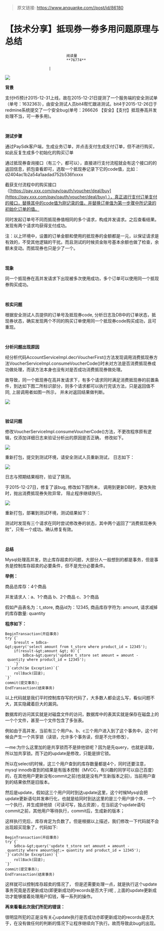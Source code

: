 > 原文链接: https://www.anquanke.com//post/id/86180 


# 【技术分享】抵现券一券多用问题原理与总结


                                阅读量   
                                **76774**
                            
                        |
                        
                                                                                    



**[![](https://p4.ssl.qhimg.com/t01e62b099a9021512e.jpg)](https://p4.ssl.qhimg.com/t01e62b099a9021512e.jpg)**

**背景**

支付H5预计2015-12-31上线，故在2015-12-21日提测了一个服务端的安全测试单（单号：1632363），由安全测试人员bit4帮忙跟进测试。bit4于2015-12-26日于redmine系统提交了一个安全bug(单号：266626 【安全】【支付】抵现券高并发处理不当，可一券多用)。

<br>

**测试步骤**

通过PaySdk客户端，生成业务订单，并点击支付生成支付订单，但不进行购买，如此反复生成多个初始化的购买订单

通过抵现券查询接口（有三个，都可以），直接进行支付流程就会有这个接口的的返回信息，抓包查看即可，选取一个抵现券记录下它的code值，比如：d2404ac1b2a54a1aadad752b536fxxxx

截获支付流程中的购买接口（[https://pay.xxx.com/pay/oauth/voucher/deal/buy](https://pay.xxx.com/pay/oauth/voucher/deal/buy) ），真正进行支付订单支付的接口，替换其中的code值为刚记录的值，并替换订单值为第一步骤中所记录的初始化订单的值。

同时发起订单号不同而抵现券值相同的多个请求，构成并发请求。之后查看结果。发现有两个请求均获得支付成功。

注：以上环境中，设置的订单金额和使用的抵现券的金额都是一元，以保证请求是有效的，不受其他逻辑的干扰。而且测试的时候资金账号基本余额也做了检查，余额未变动。而抵现券也只是少了一个。

<br>

**现象**

同一个抵现券在高并发请求下出现被多次使用成功，多个订单可以使用同一个抵现券购买成功。

<br>

**核实问题**

根据安全测试人员提供的订单号及抵现券code, 分析日志及DB中的订单状态，抵现券状态，确实发现两个不同的购买订单使用同一个抵现券code购买成功，且可重现。

<br>

**分析问题出现原因**

经分析代码AccountServiceImpl.decrVoucherFirst()方法发现调用消费抵现券方法VoucherServiceImpl.consumeVoucherCode()时未对方法是否消费抵现券成功做处理，而该方法本身也没有对是否成功消费抵现券做处理。

故导致，同一个抵现券在高并发请求下，有多个请求同时满足消费抵现券的前置条件，到达如下图二所标识部分，则多个请求都可以执行完该方法，只是返回值不同, 上层调用者如图一所示， 并未对返回结果做判断。

[![](https://p1.ssl.qhimg.com/t01ffc9372753b25ee9.png)](https://p1.ssl.qhimg.com/t01ffc9372753b25ee9.png)

<br>

**验证问题**

修改VoucherServiceImpl.consumeVoucherCode()方法，不更改程序原有逻辑，仅添加详细日志来验证分析出的原因是否正确， 修改如下。

[![](https://p5.ssl.qhimg.com/t01e4b3d1d32c383c53.png)](https://p5.ssl.qhimg.com/t01e4b3d1d32c383c53.png)

重新打包，提交到测试环境，请安全测试人员重新测试， 日志如下：

[![](https://p1.ssl.qhimg.com/t01e1f130605c14d8d2.png)](https://p1.ssl.qhimg.com/t01e1f130605c14d8d2.png)

日志与预期结果相符，验证了猜测。

于2015-12-27日，修复了该bug, 修改如下图所未， 调用到更新DB时，更改失败时，抛出消费抵现券失败异常， 阻止程序继续执行。

[![](https://p1.ssl.qhimg.com/t0130a138437fb7af16.png)](https://p1.ssl.qhimg.com/t0130a138437fb7af16.png)

重新打包，部署到测试环境，测试结果如下：

测试时发现有三个请求在同时尝试修改券的状态，其中两个返回了“消费抵现券失败”，只有一个成功。确认修复有效。

<br>

**总结**

Mysql处理高并发，防止库存超卖的问题，大部分人一般想到的都是事务，但是事务是控制库存超卖的必要条件，但不是充分必要条件。

**举例：**

商品总库存：4个商品

并发请求人：a、1个商品 b、2个商品 c、3个商品

假如产品表名为：t_store, 商品id为：12345, 商品库存字符为: amount, 请求减掉的库存数量: quantity

**程序如下：**



```
BeginTransaction(开启事务)
try`{`
    $result = $dbca-&gt;query('select amount from t_store where product_id = 12345');
    if(result-&gt;amount &gt; 0)`{`
        $dbca-&gt;query('update t_store set amount = amount - quantity where product_id = 12345');
    `}`
`}`catch($e Exception)`{`
    rollBack(回滚);
`}`
commit(提交事务);
EndTransaction(结束事务)
```

以上代码就是我们平时控制库存写的代码了，大多数人都会这么写，看似问题不大，其实隐藏着巨大的漏洞。

数据库的访问其实就是对磁盘文件的访问，数据库中的表其实就是保存在磁盘上的一个个文件，甚至一个文件包含了多张表。

例如由于高并发，当前有三个用户a、b、c三个用户进入到了这个事务中，这个时候会产生一个共享锁（读锁，允许多个事务读，但是不允许修改），

—me:为什么这里加的是共享锁而不是排他锁呢？因为是先query，也就是读取，所以加共享锁。而下边的update是修改，只能是排它锁。

所以在select的时候，这三个用户查到的库存数量都是4个，同时还要注意，mysql innodb查到的结果是有版本控制（MVCC，有兴趣的同学可以自己百度）的，在其他用户更新没有commit之前(也就是没有产生新版本之前)，当前用户查到的结果依然是旧版本。

然后是update，假如这三个用户同时到达update这里，这个时候Mysql会把update更新语句并发串行化，也就是给同时到达这里的是三个用户排个序，一个一个执行，并生成排他锁（可读可写，独占资源），在当前这个update语句commit之前，其他用户等待执行，commit后，生成新的版本；

这样执行完后，库存肯定为负数了。但是根据以上描述，我们修改一下代码就不会出现超买现象了，代码如下:



```
BeginTransaction(开启事务)
try`{`
    $dbca-&gt;query('update t_store set amount = amount - quantity where amount&gt;= quantity and product_id = 12345');
`}`catch($e Exception)`{`
    rollBack(回滚);
`}`
commit(提交事务);
EndTransaction(结束事务)
```

这样就可以控制库存超卖的情况了， 但是还需要处理一点，就是执行这个update事务究竟是否更新成功(即更新成功的records是否大于)呢 , 上面的update更新成功才能够接着处理用户扣钱，等一系列的操作。

**再来看看此次我们所犯的错误：**

很明显所犯的正是没有关心update执行是否成功亦即更新成功的records是否大于，在没有做任何的判断的情况下让程序继续向下执行。故而导致此bug的出现。
